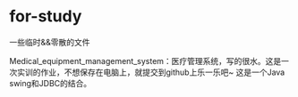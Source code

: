 # for-study
一些临时&amp;&amp;零散的文件

Medical_equipment_management_system：医疗管理系统，写的很水。这是一次实训的作业，不想保存在电脑上，就提交到github上乐一乐吧~
这是一个Java swing和JDBC的结合。
